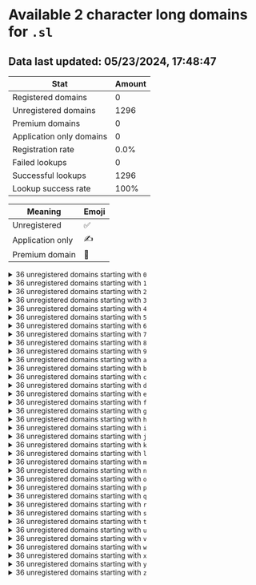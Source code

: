# Available 2 character long domains for `.sl`

## Data last updated: 05/23/2024, 17:48:47

|Stat|Amount|
|--|--|
|Registered domains|0|
|Unregistered domains|1296|
|Premium domains|0|
|Application only domains|0|
|Registration rate|0.0%|
|Failed lookups|0|
|Successful lookups|1296|
|Lookup success rate|100%|


|Meaning|Emoji|
|--|--|
|Unregistered|:white_check_mark:|
|Application only|:writing_hand:|
|Premium domain|:gem:|

<details>
<summary>36 unregistered domains starting with <bold><code>0</code></bold></summary>

|Type|Domain|
|--|--|
|:white_check_mark:|`00.sl`|
|:white_check_mark:|`01.sl`|
|:white_check_mark:|`02.sl`|
|:white_check_mark:|`03.sl`|
|:white_check_mark:|`04.sl`|
|:white_check_mark:|`05.sl`|
|:white_check_mark:|`06.sl`|
|:white_check_mark:|`07.sl`|
|:white_check_mark:|`08.sl`|
|:white_check_mark:|`09.sl`|
|:white_check_mark:|`0a.sl`|
|:white_check_mark:|`0b.sl`|
|:white_check_mark:|`0c.sl`|
|:white_check_mark:|`0d.sl`|
|:white_check_mark:|`0e.sl`|
|:white_check_mark:|`0f.sl`|
|:white_check_mark:|`0g.sl`|
|:white_check_mark:|`0h.sl`|
|:white_check_mark:|`0i.sl`|
|:white_check_mark:|`0j.sl`|
|:white_check_mark:|`0k.sl`|
|:white_check_mark:|`0l.sl`|
|:white_check_mark:|`0m.sl`|
|:white_check_mark:|`0n.sl`|
|:white_check_mark:|`0o.sl`|
|:white_check_mark:|`0p.sl`|
|:white_check_mark:|`0q.sl`|
|:white_check_mark:|`0r.sl`|
|:white_check_mark:|`0s.sl`|
|:white_check_mark:|`0t.sl`|
|:white_check_mark:|`0u.sl`|
|:white_check_mark:|`0v.sl`|
|:white_check_mark:|`0w.sl`|
|:white_check_mark:|`0x.sl`|
|:white_check_mark:|`0y.sl`|
|:white_check_mark:|`0z.sl`|
</details>
<details>
<summary>36 unregistered domains starting with <bold><code>1</code></bold></summary>

|Type|Domain|
|--|--|
|:white_check_mark:|`10.sl`|
|:white_check_mark:|`11.sl`|
|:white_check_mark:|`12.sl`|
|:white_check_mark:|`13.sl`|
|:white_check_mark:|`14.sl`|
|:white_check_mark:|`15.sl`|
|:white_check_mark:|`16.sl`|
|:white_check_mark:|`17.sl`|
|:white_check_mark:|`18.sl`|
|:white_check_mark:|`19.sl`|
|:white_check_mark:|`1a.sl`|
|:white_check_mark:|`1b.sl`|
|:white_check_mark:|`1c.sl`|
|:white_check_mark:|`1d.sl`|
|:white_check_mark:|`1e.sl`|
|:white_check_mark:|`1f.sl`|
|:white_check_mark:|`1g.sl`|
|:white_check_mark:|`1h.sl`|
|:white_check_mark:|`1i.sl`|
|:white_check_mark:|`1j.sl`|
|:white_check_mark:|`1k.sl`|
|:white_check_mark:|`1l.sl`|
|:white_check_mark:|`1m.sl`|
|:white_check_mark:|`1n.sl`|
|:white_check_mark:|`1o.sl`|
|:white_check_mark:|`1p.sl`|
|:white_check_mark:|`1q.sl`|
|:white_check_mark:|`1r.sl`|
|:white_check_mark:|`1s.sl`|
|:white_check_mark:|`1t.sl`|
|:white_check_mark:|`1u.sl`|
|:white_check_mark:|`1v.sl`|
|:white_check_mark:|`1w.sl`|
|:white_check_mark:|`1x.sl`|
|:white_check_mark:|`1y.sl`|
|:white_check_mark:|`1z.sl`|
</details>
<details>
<summary>36 unregistered domains starting with <bold><code>2</code></bold></summary>

|Type|Domain|
|--|--|
|:white_check_mark:|`20.sl`|
|:white_check_mark:|`21.sl`|
|:white_check_mark:|`22.sl`|
|:white_check_mark:|`23.sl`|
|:white_check_mark:|`24.sl`|
|:white_check_mark:|`25.sl`|
|:white_check_mark:|`26.sl`|
|:white_check_mark:|`27.sl`|
|:white_check_mark:|`28.sl`|
|:white_check_mark:|`29.sl`|
|:white_check_mark:|`2a.sl`|
|:white_check_mark:|`2b.sl`|
|:white_check_mark:|`2c.sl`|
|:white_check_mark:|`2d.sl`|
|:white_check_mark:|`2e.sl`|
|:white_check_mark:|`2f.sl`|
|:white_check_mark:|`2g.sl`|
|:white_check_mark:|`2h.sl`|
|:white_check_mark:|`2i.sl`|
|:white_check_mark:|`2j.sl`|
|:white_check_mark:|`2k.sl`|
|:white_check_mark:|`2l.sl`|
|:white_check_mark:|`2m.sl`|
|:white_check_mark:|`2n.sl`|
|:white_check_mark:|`2o.sl`|
|:white_check_mark:|`2p.sl`|
|:white_check_mark:|`2q.sl`|
|:white_check_mark:|`2r.sl`|
|:white_check_mark:|`2s.sl`|
|:white_check_mark:|`2t.sl`|
|:white_check_mark:|`2u.sl`|
|:white_check_mark:|`2v.sl`|
|:white_check_mark:|`2w.sl`|
|:white_check_mark:|`2x.sl`|
|:white_check_mark:|`2y.sl`|
|:white_check_mark:|`2z.sl`|
</details>
<details>
<summary>36 unregistered domains starting with <bold><code>3</code></bold></summary>

|Type|Domain|
|--|--|
|:white_check_mark:|`30.sl`|
|:white_check_mark:|`31.sl`|
|:white_check_mark:|`32.sl`|
|:white_check_mark:|`33.sl`|
|:white_check_mark:|`34.sl`|
|:white_check_mark:|`35.sl`|
|:white_check_mark:|`36.sl`|
|:white_check_mark:|`37.sl`|
|:white_check_mark:|`38.sl`|
|:white_check_mark:|`39.sl`|
|:white_check_mark:|`3a.sl`|
|:white_check_mark:|`3b.sl`|
|:white_check_mark:|`3c.sl`|
|:white_check_mark:|`3d.sl`|
|:white_check_mark:|`3e.sl`|
|:white_check_mark:|`3f.sl`|
|:white_check_mark:|`3g.sl`|
|:white_check_mark:|`3h.sl`|
|:white_check_mark:|`3i.sl`|
|:white_check_mark:|`3j.sl`|
|:white_check_mark:|`3k.sl`|
|:white_check_mark:|`3l.sl`|
|:white_check_mark:|`3m.sl`|
|:white_check_mark:|`3n.sl`|
|:white_check_mark:|`3o.sl`|
|:white_check_mark:|`3p.sl`|
|:white_check_mark:|`3q.sl`|
|:white_check_mark:|`3r.sl`|
|:white_check_mark:|`3s.sl`|
|:white_check_mark:|`3t.sl`|
|:white_check_mark:|`3u.sl`|
|:white_check_mark:|`3v.sl`|
|:white_check_mark:|`3w.sl`|
|:white_check_mark:|`3x.sl`|
|:white_check_mark:|`3y.sl`|
|:white_check_mark:|`3z.sl`|
</details>
<details>
<summary>36 unregistered domains starting with <bold><code>4</code></bold></summary>

|Type|Domain|
|--|--|
|:white_check_mark:|`40.sl`|
|:white_check_mark:|`41.sl`|
|:white_check_mark:|`42.sl`|
|:white_check_mark:|`43.sl`|
|:white_check_mark:|`44.sl`|
|:white_check_mark:|`45.sl`|
|:white_check_mark:|`46.sl`|
|:white_check_mark:|`47.sl`|
|:white_check_mark:|`48.sl`|
|:white_check_mark:|`49.sl`|
|:white_check_mark:|`4a.sl`|
|:white_check_mark:|`4b.sl`|
|:white_check_mark:|`4c.sl`|
|:white_check_mark:|`4d.sl`|
|:white_check_mark:|`4e.sl`|
|:white_check_mark:|`4f.sl`|
|:white_check_mark:|`4g.sl`|
|:white_check_mark:|`4h.sl`|
|:white_check_mark:|`4i.sl`|
|:white_check_mark:|`4j.sl`|
|:white_check_mark:|`4k.sl`|
|:white_check_mark:|`4l.sl`|
|:white_check_mark:|`4m.sl`|
|:white_check_mark:|`4n.sl`|
|:white_check_mark:|`4o.sl`|
|:white_check_mark:|`4p.sl`|
|:white_check_mark:|`4q.sl`|
|:white_check_mark:|`4r.sl`|
|:white_check_mark:|`4s.sl`|
|:white_check_mark:|`4t.sl`|
|:white_check_mark:|`4u.sl`|
|:white_check_mark:|`4v.sl`|
|:white_check_mark:|`4w.sl`|
|:white_check_mark:|`4x.sl`|
|:white_check_mark:|`4y.sl`|
|:white_check_mark:|`4z.sl`|
</details>
<details>
<summary>36 unregistered domains starting with <bold><code>5</code></bold></summary>

|Type|Domain|
|--|--|
|:white_check_mark:|`50.sl`|
|:white_check_mark:|`51.sl`|
|:white_check_mark:|`52.sl`|
|:white_check_mark:|`53.sl`|
|:white_check_mark:|`54.sl`|
|:white_check_mark:|`55.sl`|
|:white_check_mark:|`56.sl`|
|:white_check_mark:|`57.sl`|
|:white_check_mark:|`58.sl`|
|:white_check_mark:|`59.sl`|
|:white_check_mark:|`5a.sl`|
|:white_check_mark:|`5b.sl`|
|:white_check_mark:|`5c.sl`|
|:white_check_mark:|`5d.sl`|
|:white_check_mark:|`5e.sl`|
|:white_check_mark:|`5f.sl`|
|:white_check_mark:|`5g.sl`|
|:white_check_mark:|`5h.sl`|
|:white_check_mark:|`5i.sl`|
|:white_check_mark:|`5j.sl`|
|:white_check_mark:|`5k.sl`|
|:white_check_mark:|`5l.sl`|
|:white_check_mark:|`5m.sl`|
|:white_check_mark:|`5n.sl`|
|:white_check_mark:|`5o.sl`|
|:white_check_mark:|`5p.sl`|
|:white_check_mark:|`5q.sl`|
|:white_check_mark:|`5r.sl`|
|:white_check_mark:|`5s.sl`|
|:white_check_mark:|`5t.sl`|
|:white_check_mark:|`5u.sl`|
|:white_check_mark:|`5v.sl`|
|:white_check_mark:|`5w.sl`|
|:white_check_mark:|`5x.sl`|
|:white_check_mark:|`5y.sl`|
|:white_check_mark:|`5z.sl`|
</details>
<details>
<summary>36 unregistered domains starting with <bold><code>6</code></bold></summary>

|Type|Domain|
|--|--|
|:white_check_mark:|`60.sl`|
|:white_check_mark:|`61.sl`|
|:white_check_mark:|`62.sl`|
|:white_check_mark:|`63.sl`|
|:white_check_mark:|`64.sl`|
|:white_check_mark:|`65.sl`|
|:white_check_mark:|`66.sl`|
|:white_check_mark:|`67.sl`|
|:white_check_mark:|`68.sl`|
|:white_check_mark:|`69.sl`|
|:white_check_mark:|`6a.sl`|
|:white_check_mark:|`6b.sl`|
|:white_check_mark:|`6c.sl`|
|:white_check_mark:|`6d.sl`|
|:white_check_mark:|`6e.sl`|
|:white_check_mark:|`6f.sl`|
|:white_check_mark:|`6g.sl`|
|:white_check_mark:|`6h.sl`|
|:white_check_mark:|`6i.sl`|
|:white_check_mark:|`6j.sl`|
|:white_check_mark:|`6k.sl`|
|:white_check_mark:|`6l.sl`|
|:white_check_mark:|`6m.sl`|
|:white_check_mark:|`6n.sl`|
|:white_check_mark:|`6o.sl`|
|:white_check_mark:|`6p.sl`|
|:white_check_mark:|`6q.sl`|
|:white_check_mark:|`6r.sl`|
|:white_check_mark:|`6s.sl`|
|:white_check_mark:|`6t.sl`|
|:white_check_mark:|`6u.sl`|
|:white_check_mark:|`6v.sl`|
|:white_check_mark:|`6w.sl`|
|:white_check_mark:|`6x.sl`|
|:white_check_mark:|`6y.sl`|
|:white_check_mark:|`6z.sl`|
</details>
<details>
<summary>36 unregistered domains starting with <bold><code>7</code></bold></summary>

|Type|Domain|
|--|--|
|:white_check_mark:|`70.sl`|
|:white_check_mark:|`71.sl`|
|:white_check_mark:|`72.sl`|
|:white_check_mark:|`73.sl`|
|:white_check_mark:|`74.sl`|
|:white_check_mark:|`75.sl`|
|:white_check_mark:|`76.sl`|
|:white_check_mark:|`77.sl`|
|:white_check_mark:|`78.sl`|
|:white_check_mark:|`79.sl`|
|:white_check_mark:|`7a.sl`|
|:white_check_mark:|`7b.sl`|
|:white_check_mark:|`7c.sl`|
|:white_check_mark:|`7d.sl`|
|:white_check_mark:|`7e.sl`|
|:white_check_mark:|`7f.sl`|
|:white_check_mark:|`7g.sl`|
|:white_check_mark:|`7h.sl`|
|:white_check_mark:|`7i.sl`|
|:white_check_mark:|`7j.sl`|
|:white_check_mark:|`7k.sl`|
|:white_check_mark:|`7l.sl`|
|:white_check_mark:|`7m.sl`|
|:white_check_mark:|`7n.sl`|
|:white_check_mark:|`7o.sl`|
|:white_check_mark:|`7p.sl`|
|:white_check_mark:|`7q.sl`|
|:white_check_mark:|`7r.sl`|
|:white_check_mark:|`7s.sl`|
|:white_check_mark:|`7t.sl`|
|:white_check_mark:|`7u.sl`|
|:white_check_mark:|`7v.sl`|
|:white_check_mark:|`7w.sl`|
|:white_check_mark:|`7x.sl`|
|:white_check_mark:|`7y.sl`|
|:white_check_mark:|`7z.sl`|
</details>
<details>
<summary>36 unregistered domains starting with <bold><code>8</code></bold></summary>

|Type|Domain|
|--|--|
|:white_check_mark:|`80.sl`|
|:white_check_mark:|`81.sl`|
|:white_check_mark:|`82.sl`|
|:white_check_mark:|`83.sl`|
|:white_check_mark:|`84.sl`|
|:white_check_mark:|`85.sl`|
|:white_check_mark:|`86.sl`|
|:white_check_mark:|`87.sl`|
|:white_check_mark:|`88.sl`|
|:white_check_mark:|`89.sl`|
|:white_check_mark:|`8a.sl`|
|:white_check_mark:|`8b.sl`|
|:white_check_mark:|`8c.sl`|
|:white_check_mark:|`8d.sl`|
|:white_check_mark:|`8e.sl`|
|:white_check_mark:|`8f.sl`|
|:white_check_mark:|`8g.sl`|
|:white_check_mark:|`8h.sl`|
|:white_check_mark:|`8i.sl`|
|:white_check_mark:|`8j.sl`|
|:white_check_mark:|`8k.sl`|
|:white_check_mark:|`8l.sl`|
|:white_check_mark:|`8m.sl`|
|:white_check_mark:|`8n.sl`|
|:white_check_mark:|`8o.sl`|
|:white_check_mark:|`8p.sl`|
|:white_check_mark:|`8q.sl`|
|:white_check_mark:|`8r.sl`|
|:white_check_mark:|`8s.sl`|
|:white_check_mark:|`8t.sl`|
|:white_check_mark:|`8u.sl`|
|:white_check_mark:|`8v.sl`|
|:white_check_mark:|`8w.sl`|
|:white_check_mark:|`8x.sl`|
|:white_check_mark:|`8y.sl`|
|:white_check_mark:|`8z.sl`|
</details>
<details>
<summary>36 unregistered domains starting with <bold><code>9</code></bold></summary>

|Type|Domain|
|--|--|
|:white_check_mark:|`90.sl`|
|:white_check_mark:|`91.sl`|
|:white_check_mark:|`92.sl`|
|:white_check_mark:|`93.sl`|
|:white_check_mark:|`94.sl`|
|:white_check_mark:|`95.sl`|
|:white_check_mark:|`96.sl`|
|:white_check_mark:|`97.sl`|
|:white_check_mark:|`98.sl`|
|:white_check_mark:|`99.sl`|
|:white_check_mark:|`9a.sl`|
|:white_check_mark:|`9b.sl`|
|:white_check_mark:|`9c.sl`|
|:white_check_mark:|`9d.sl`|
|:white_check_mark:|`9e.sl`|
|:white_check_mark:|`9f.sl`|
|:white_check_mark:|`9g.sl`|
|:white_check_mark:|`9h.sl`|
|:white_check_mark:|`9i.sl`|
|:white_check_mark:|`9j.sl`|
|:white_check_mark:|`9k.sl`|
|:white_check_mark:|`9l.sl`|
|:white_check_mark:|`9m.sl`|
|:white_check_mark:|`9n.sl`|
|:white_check_mark:|`9o.sl`|
|:white_check_mark:|`9p.sl`|
|:white_check_mark:|`9q.sl`|
|:white_check_mark:|`9r.sl`|
|:white_check_mark:|`9s.sl`|
|:white_check_mark:|`9t.sl`|
|:white_check_mark:|`9u.sl`|
|:white_check_mark:|`9v.sl`|
|:white_check_mark:|`9w.sl`|
|:white_check_mark:|`9x.sl`|
|:white_check_mark:|`9y.sl`|
|:white_check_mark:|`9z.sl`|
</details>
<details>
<summary>36 unregistered domains starting with <bold><code>a</code></bold></summary>

|Type|Domain|
|--|--|
|:white_check_mark:|`a0.sl`|
|:white_check_mark:|`a1.sl`|
|:white_check_mark:|`a2.sl`|
|:white_check_mark:|`a3.sl`|
|:white_check_mark:|`a4.sl`|
|:white_check_mark:|`a5.sl`|
|:white_check_mark:|`a6.sl`|
|:white_check_mark:|`a7.sl`|
|:white_check_mark:|`a8.sl`|
|:white_check_mark:|`a9.sl`|
|:white_check_mark:|`aa.sl`|
|:white_check_mark:|`ab.sl`|
|:white_check_mark:|`ac.sl`|
|:white_check_mark:|`ad.sl`|
|:white_check_mark:|`ae.sl`|
|:white_check_mark:|`af.sl`|
|:white_check_mark:|`ag.sl`|
|:white_check_mark:|`ah.sl`|
|:white_check_mark:|`ai.sl`|
|:white_check_mark:|`aj.sl`|
|:white_check_mark:|`ak.sl`|
|:white_check_mark:|`al.sl`|
|:white_check_mark:|`am.sl`|
|:white_check_mark:|`an.sl`|
|:white_check_mark:|`ao.sl`|
|:white_check_mark:|`ap.sl`|
|:white_check_mark:|`aq.sl`|
|:white_check_mark:|`ar.sl`|
|:white_check_mark:|`as.sl`|
|:white_check_mark:|`at.sl`|
|:white_check_mark:|`au.sl`|
|:white_check_mark:|`av.sl`|
|:white_check_mark:|`aw.sl`|
|:white_check_mark:|`ax.sl`|
|:white_check_mark:|`ay.sl`|
|:white_check_mark:|`az.sl`|
</details>
<details>
<summary>36 unregistered domains starting with <bold><code>b</code></bold></summary>

|Type|Domain|
|--|--|
|:white_check_mark:|`b0.sl`|
|:white_check_mark:|`b1.sl`|
|:white_check_mark:|`b2.sl`|
|:white_check_mark:|`b3.sl`|
|:white_check_mark:|`b4.sl`|
|:white_check_mark:|`b5.sl`|
|:white_check_mark:|`b6.sl`|
|:white_check_mark:|`b7.sl`|
|:white_check_mark:|`b8.sl`|
|:white_check_mark:|`b9.sl`|
|:white_check_mark:|`ba.sl`|
|:white_check_mark:|`bb.sl`|
|:white_check_mark:|`bc.sl`|
|:white_check_mark:|`bd.sl`|
|:white_check_mark:|`be.sl`|
|:white_check_mark:|`bf.sl`|
|:white_check_mark:|`bg.sl`|
|:white_check_mark:|`bh.sl`|
|:white_check_mark:|`bi.sl`|
|:white_check_mark:|`bj.sl`|
|:white_check_mark:|`bk.sl`|
|:white_check_mark:|`bl.sl`|
|:white_check_mark:|`bm.sl`|
|:white_check_mark:|`bn.sl`|
|:white_check_mark:|`bo.sl`|
|:white_check_mark:|`bp.sl`|
|:white_check_mark:|`bq.sl`|
|:white_check_mark:|`br.sl`|
|:white_check_mark:|`bs.sl`|
|:white_check_mark:|`bt.sl`|
|:white_check_mark:|`bu.sl`|
|:white_check_mark:|`bv.sl`|
|:white_check_mark:|`bw.sl`|
|:white_check_mark:|`bx.sl`|
|:white_check_mark:|`by.sl`|
|:white_check_mark:|`bz.sl`|
</details>
<details>
<summary>36 unregistered domains starting with <bold><code>c</code></bold></summary>

|Type|Domain|
|--|--|
|:white_check_mark:|`c0.sl`|
|:white_check_mark:|`c1.sl`|
|:white_check_mark:|`c2.sl`|
|:white_check_mark:|`c3.sl`|
|:white_check_mark:|`c4.sl`|
|:white_check_mark:|`c5.sl`|
|:white_check_mark:|`c6.sl`|
|:white_check_mark:|`c7.sl`|
|:white_check_mark:|`c8.sl`|
|:white_check_mark:|`c9.sl`|
|:white_check_mark:|`ca.sl`|
|:white_check_mark:|`cb.sl`|
|:white_check_mark:|`cc.sl`|
|:white_check_mark:|`cd.sl`|
|:white_check_mark:|`ce.sl`|
|:white_check_mark:|`cf.sl`|
|:white_check_mark:|`cg.sl`|
|:white_check_mark:|`ch.sl`|
|:white_check_mark:|`ci.sl`|
|:white_check_mark:|`cj.sl`|
|:white_check_mark:|`ck.sl`|
|:white_check_mark:|`cl.sl`|
|:white_check_mark:|`cm.sl`|
|:white_check_mark:|`cn.sl`|
|:white_check_mark:|`co.sl`|
|:white_check_mark:|`cp.sl`|
|:white_check_mark:|`cq.sl`|
|:white_check_mark:|`cr.sl`|
|:white_check_mark:|`cs.sl`|
|:white_check_mark:|`ct.sl`|
|:white_check_mark:|`cu.sl`|
|:white_check_mark:|`cv.sl`|
|:white_check_mark:|`cw.sl`|
|:white_check_mark:|`cx.sl`|
|:white_check_mark:|`cy.sl`|
|:white_check_mark:|`cz.sl`|
</details>
<details>
<summary>36 unregistered domains starting with <bold><code>d</code></bold></summary>

|Type|Domain|
|--|--|
|:white_check_mark:|`d0.sl`|
|:white_check_mark:|`d1.sl`|
|:white_check_mark:|`d2.sl`|
|:white_check_mark:|`d3.sl`|
|:white_check_mark:|`d4.sl`|
|:white_check_mark:|`d5.sl`|
|:white_check_mark:|`d6.sl`|
|:white_check_mark:|`d7.sl`|
|:white_check_mark:|`d8.sl`|
|:white_check_mark:|`d9.sl`|
|:white_check_mark:|`da.sl`|
|:white_check_mark:|`db.sl`|
|:white_check_mark:|`dc.sl`|
|:white_check_mark:|`dd.sl`|
|:white_check_mark:|`de.sl`|
|:white_check_mark:|`df.sl`|
|:white_check_mark:|`dg.sl`|
|:white_check_mark:|`dh.sl`|
|:white_check_mark:|`di.sl`|
|:white_check_mark:|`dj.sl`|
|:white_check_mark:|`dk.sl`|
|:white_check_mark:|`dl.sl`|
|:white_check_mark:|`dm.sl`|
|:white_check_mark:|`dn.sl`|
|:white_check_mark:|`do.sl`|
|:white_check_mark:|`dp.sl`|
|:white_check_mark:|`dq.sl`|
|:white_check_mark:|`dr.sl`|
|:white_check_mark:|`ds.sl`|
|:white_check_mark:|`dt.sl`|
|:white_check_mark:|`du.sl`|
|:white_check_mark:|`dv.sl`|
|:white_check_mark:|`dw.sl`|
|:white_check_mark:|`dx.sl`|
|:white_check_mark:|`dy.sl`|
|:white_check_mark:|`dz.sl`|
</details>
<details>
<summary>36 unregistered domains starting with <bold><code>e</code></bold></summary>

|Type|Domain|
|--|--|
|:white_check_mark:|`e0.sl`|
|:white_check_mark:|`e1.sl`|
|:white_check_mark:|`e2.sl`|
|:white_check_mark:|`e3.sl`|
|:white_check_mark:|`e4.sl`|
|:white_check_mark:|`e5.sl`|
|:white_check_mark:|`e6.sl`|
|:white_check_mark:|`e7.sl`|
|:white_check_mark:|`e8.sl`|
|:white_check_mark:|`e9.sl`|
|:white_check_mark:|`ea.sl`|
|:white_check_mark:|`eb.sl`|
|:white_check_mark:|`ec.sl`|
|:white_check_mark:|`ed.sl`|
|:white_check_mark:|`ee.sl`|
|:white_check_mark:|`ef.sl`|
|:white_check_mark:|`eg.sl`|
|:white_check_mark:|`eh.sl`|
|:white_check_mark:|`ei.sl`|
|:white_check_mark:|`ej.sl`|
|:white_check_mark:|`ek.sl`|
|:white_check_mark:|`el.sl`|
|:white_check_mark:|`em.sl`|
|:white_check_mark:|`en.sl`|
|:white_check_mark:|`eo.sl`|
|:white_check_mark:|`ep.sl`|
|:white_check_mark:|`eq.sl`|
|:white_check_mark:|`er.sl`|
|:white_check_mark:|`es.sl`|
|:white_check_mark:|`et.sl`|
|:white_check_mark:|`eu.sl`|
|:white_check_mark:|`ev.sl`|
|:white_check_mark:|`ew.sl`|
|:white_check_mark:|`ex.sl`|
|:white_check_mark:|`ey.sl`|
|:white_check_mark:|`ez.sl`|
</details>
<details>
<summary>36 unregistered domains starting with <bold><code>f</code></bold></summary>

|Type|Domain|
|--|--|
|:white_check_mark:|`f0.sl`|
|:white_check_mark:|`f1.sl`|
|:white_check_mark:|`f2.sl`|
|:white_check_mark:|`f3.sl`|
|:white_check_mark:|`f4.sl`|
|:white_check_mark:|`f5.sl`|
|:white_check_mark:|`f6.sl`|
|:white_check_mark:|`f7.sl`|
|:white_check_mark:|`f8.sl`|
|:white_check_mark:|`f9.sl`|
|:white_check_mark:|`fa.sl`|
|:white_check_mark:|`fb.sl`|
|:white_check_mark:|`fc.sl`|
|:white_check_mark:|`fd.sl`|
|:white_check_mark:|`fe.sl`|
|:white_check_mark:|`ff.sl`|
|:white_check_mark:|`fg.sl`|
|:white_check_mark:|`fh.sl`|
|:white_check_mark:|`fi.sl`|
|:white_check_mark:|`fj.sl`|
|:white_check_mark:|`fk.sl`|
|:white_check_mark:|`fl.sl`|
|:white_check_mark:|`fm.sl`|
|:white_check_mark:|`fn.sl`|
|:white_check_mark:|`fo.sl`|
|:white_check_mark:|`fp.sl`|
|:white_check_mark:|`fq.sl`|
|:white_check_mark:|`fr.sl`|
|:white_check_mark:|`fs.sl`|
|:white_check_mark:|`ft.sl`|
|:white_check_mark:|`fu.sl`|
|:white_check_mark:|`fv.sl`|
|:white_check_mark:|`fw.sl`|
|:white_check_mark:|`fx.sl`|
|:white_check_mark:|`fy.sl`|
|:white_check_mark:|`fz.sl`|
</details>
<details>
<summary>36 unregistered domains starting with <bold><code>g</code></bold></summary>

|Type|Domain|
|--|--|
|:white_check_mark:|`g0.sl`|
|:white_check_mark:|`g1.sl`|
|:white_check_mark:|`g2.sl`|
|:white_check_mark:|`g3.sl`|
|:white_check_mark:|`g4.sl`|
|:white_check_mark:|`g5.sl`|
|:white_check_mark:|`g6.sl`|
|:white_check_mark:|`g7.sl`|
|:white_check_mark:|`g8.sl`|
|:white_check_mark:|`g9.sl`|
|:white_check_mark:|`ga.sl`|
|:white_check_mark:|`gb.sl`|
|:white_check_mark:|`gc.sl`|
|:white_check_mark:|`gd.sl`|
|:white_check_mark:|`ge.sl`|
|:white_check_mark:|`gf.sl`|
|:white_check_mark:|`gg.sl`|
|:white_check_mark:|`gh.sl`|
|:white_check_mark:|`gi.sl`|
|:white_check_mark:|`gj.sl`|
|:white_check_mark:|`gk.sl`|
|:white_check_mark:|`gl.sl`|
|:white_check_mark:|`gm.sl`|
|:white_check_mark:|`gn.sl`|
|:white_check_mark:|`go.sl`|
|:white_check_mark:|`gp.sl`|
|:white_check_mark:|`gq.sl`|
|:white_check_mark:|`gr.sl`|
|:white_check_mark:|`gs.sl`|
|:white_check_mark:|`gt.sl`|
|:white_check_mark:|`gu.sl`|
|:white_check_mark:|`gv.sl`|
|:white_check_mark:|`gw.sl`|
|:white_check_mark:|`gx.sl`|
|:white_check_mark:|`gy.sl`|
|:white_check_mark:|`gz.sl`|
</details>
<details>
<summary>36 unregistered domains starting with <bold><code>h</code></bold></summary>

|Type|Domain|
|--|--|
|:white_check_mark:|`h0.sl`|
|:white_check_mark:|`h1.sl`|
|:white_check_mark:|`h2.sl`|
|:white_check_mark:|`h3.sl`|
|:white_check_mark:|`h4.sl`|
|:white_check_mark:|`h5.sl`|
|:white_check_mark:|`h6.sl`|
|:white_check_mark:|`h7.sl`|
|:white_check_mark:|`h8.sl`|
|:white_check_mark:|`h9.sl`|
|:white_check_mark:|`ha.sl`|
|:white_check_mark:|`hb.sl`|
|:white_check_mark:|`hc.sl`|
|:white_check_mark:|`hd.sl`|
|:white_check_mark:|`he.sl`|
|:white_check_mark:|`hf.sl`|
|:white_check_mark:|`hg.sl`|
|:white_check_mark:|`hh.sl`|
|:white_check_mark:|`hi.sl`|
|:white_check_mark:|`hj.sl`|
|:white_check_mark:|`hk.sl`|
|:white_check_mark:|`hl.sl`|
|:white_check_mark:|`hm.sl`|
|:white_check_mark:|`hn.sl`|
|:white_check_mark:|`ho.sl`|
|:white_check_mark:|`hp.sl`|
|:white_check_mark:|`hq.sl`|
|:white_check_mark:|`hr.sl`|
|:white_check_mark:|`hs.sl`|
|:white_check_mark:|`ht.sl`|
|:white_check_mark:|`hu.sl`|
|:white_check_mark:|`hv.sl`|
|:white_check_mark:|`hw.sl`|
|:white_check_mark:|`hx.sl`|
|:white_check_mark:|`hy.sl`|
|:white_check_mark:|`hz.sl`|
</details>
<details>
<summary>36 unregistered domains starting with <bold><code>i</code></bold></summary>

|Type|Domain|
|--|--|
|:white_check_mark:|`i0.sl`|
|:white_check_mark:|`i1.sl`|
|:white_check_mark:|`i2.sl`|
|:white_check_mark:|`i3.sl`|
|:white_check_mark:|`i4.sl`|
|:white_check_mark:|`i5.sl`|
|:white_check_mark:|`i6.sl`|
|:white_check_mark:|`i7.sl`|
|:white_check_mark:|`i8.sl`|
|:white_check_mark:|`i9.sl`|
|:white_check_mark:|`ia.sl`|
|:white_check_mark:|`ib.sl`|
|:white_check_mark:|`ic.sl`|
|:white_check_mark:|`id.sl`|
|:white_check_mark:|`ie.sl`|
|:white_check_mark:|`if.sl`|
|:white_check_mark:|`ig.sl`|
|:white_check_mark:|`ih.sl`|
|:white_check_mark:|`ii.sl`|
|:white_check_mark:|`ij.sl`|
|:white_check_mark:|`ik.sl`|
|:white_check_mark:|`il.sl`|
|:white_check_mark:|`im.sl`|
|:white_check_mark:|`in.sl`|
|:white_check_mark:|`io.sl`|
|:white_check_mark:|`ip.sl`|
|:white_check_mark:|`iq.sl`|
|:white_check_mark:|`ir.sl`|
|:white_check_mark:|`is.sl`|
|:white_check_mark:|`it.sl`|
|:white_check_mark:|`iu.sl`|
|:white_check_mark:|`iv.sl`|
|:white_check_mark:|`iw.sl`|
|:white_check_mark:|`ix.sl`|
|:white_check_mark:|`iy.sl`|
|:white_check_mark:|`iz.sl`|
</details>
<details>
<summary>36 unregistered domains starting with <bold><code>j</code></bold></summary>

|Type|Domain|
|--|--|
|:white_check_mark:|`j0.sl`|
|:white_check_mark:|`j1.sl`|
|:white_check_mark:|`j2.sl`|
|:white_check_mark:|`j3.sl`|
|:white_check_mark:|`j4.sl`|
|:white_check_mark:|`j5.sl`|
|:white_check_mark:|`j6.sl`|
|:white_check_mark:|`j7.sl`|
|:white_check_mark:|`j8.sl`|
|:white_check_mark:|`j9.sl`|
|:white_check_mark:|`ja.sl`|
|:white_check_mark:|`jb.sl`|
|:white_check_mark:|`jc.sl`|
|:white_check_mark:|`jd.sl`|
|:white_check_mark:|`je.sl`|
|:white_check_mark:|`jf.sl`|
|:white_check_mark:|`jg.sl`|
|:white_check_mark:|`jh.sl`|
|:white_check_mark:|`ji.sl`|
|:white_check_mark:|`jj.sl`|
|:white_check_mark:|`jk.sl`|
|:white_check_mark:|`jl.sl`|
|:white_check_mark:|`jm.sl`|
|:white_check_mark:|`jn.sl`|
|:white_check_mark:|`jo.sl`|
|:white_check_mark:|`jp.sl`|
|:white_check_mark:|`jq.sl`|
|:white_check_mark:|`jr.sl`|
|:white_check_mark:|`js.sl`|
|:white_check_mark:|`jt.sl`|
|:white_check_mark:|`ju.sl`|
|:white_check_mark:|`jv.sl`|
|:white_check_mark:|`jw.sl`|
|:white_check_mark:|`jx.sl`|
|:white_check_mark:|`jy.sl`|
|:white_check_mark:|`jz.sl`|
</details>
<details>
<summary>36 unregistered domains starting with <bold><code>k</code></bold></summary>

|Type|Domain|
|--|--|
|:white_check_mark:|`k0.sl`|
|:white_check_mark:|`k1.sl`|
|:white_check_mark:|`k2.sl`|
|:white_check_mark:|`k3.sl`|
|:white_check_mark:|`k4.sl`|
|:white_check_mark:|`k5.sl`|
|:white_check_mark:|`k6.sl`|
|:white_check_mark:|`k7.sl`|
|:white_check_mark:|`k8.sl`|
|:white_check_mark:|`k9.sl`|
|:white_check_mark:|`ka.sl`|
|:white_check_mark:|`kb.sl`|
|:white_check_mark:|`kc.sl`|
|:white_check_mark:|`kd.sl`|
|:white_check_mark:|`ke.sl`|
|:white_check_mark:|`kf.sl`|
|:white_check_mark:|`kg.sl`|
|:white_check_mark:|`kh.sl`|
|:white_check_mark:|`ki.sl`|
|:white_check_mark:|`kj.sl`|
|:white_check_mark:|`kk.sl`|
|:white_check_mark:|`kl.sl`|
|:white_check_mark:|`km.sl`|
|:white_check_mark:|`kn.sl`|
|:white_check_mark:|`ko.sl`|
|:white_check_mark:|`kp.sl`|
|:white_check_mark:|`kq.sl`|
|:white_check_mark:|`kr.sl`|
|:white_check_mark:|`ks.sl`|
|:white_check_mark:|`kt.sl`|
|:white_check_mark:|`ku.sl`|
|:white_check_mark:|`kv.sl`|
|:white_check_mark:|`kw.sl`|
|:white_check_mark:|`kx.sl`|
|:white_check_mark:|`ky.sl`|
|:white_check_mark:|`kz.sl`|
</details>
<details>
<summary>36 unregistered domains starting with <bold><code>l</code></bold></summary>

|Type|Domain|
|--|--|
|:white_check_mark:|`l0.sl`|
|:white_check_mark:|`l1.sl`|
|:white_check_mark:|`l2.sl`|
|:white_check_mark:|`l3.sl`|
|:white_check_mark:|`l4.sl`|
|:white_check_mark:|`l5.sl`|
|:white_check_mark:|`l6.sl`|
|:white_check_mark:|`l7.sl`|
|:white_check_mark:|`l8.sl`|
|:white_check_mark:|`l9.sl`|
|:white_check_mark:|`la.sl`|
|:white_check_mark:|`lb.sl`|
|:white_check_mark:|`lc.sl`|
|:white_check_mark:|`ld.sl`|
|:white_check_mark:|`le.sl`|
|:white_check_mark:|`lf.sl`|
|:white_check_mark:|`lg.sl`|
|:white_check_mark:|`lh.sl`|
|:white_check_mark:|`li.sl`|
|:white_check_mark:|`lj.sl`|
|:white_check_mark:|`lk.sl`|
|:white_check_mark:|`ll.sl`|
|:white_check_mark:|`lm.sl`|
|:white_check_mark:|`ln.sl`|
|:white_check_mark:|`lo.sl`|
|:white_check_mark:|`lp.sl`|
|:white_check_mark:|`lq.sl`|
|:white_check_mark:|`lr.sl`|
|:white_check_mark:|`ls.sl`|
|:white_check_mark:|`lt.sl`|
|:white_check_mark:|`lu.sl`|
|:white_check_mark:|`lv.sl`|
|:white_check_mark:|`lw.sl`|
|:white_check_mark:|`lx.sl`|
|:white_check_mark:|`ly.sl`|
|:white_check_mark:|`lz.sl`|
</details>
<details>
<summary>36 unregistered domains starting with <bold><code>m</code></bold></summary>

|Type|Domain|
|--|--|
|:white_check_mark:|`m0.sl`|
|:white_check_mark:|`m1.sl`|
|:white_check_mark:|`m2.sl`|
|:white_check_mark:|`m3.sl`|
|:white_check_mark:|`m4.sl`|
|:white_check_mark:|`m5.sl`|
|:white_check_mark:|`m6.sl`|
|:white_check_mark:|`m7.sl`|
|:white_check_mark:|`m8.sl`|
|:white_check_mark:|`m9.sl`|
|:white_check_mark:|`ma.sl`|
|:white_check_mark:|`mb.sl`|
|:white_check_mark:|`mc.sl`|
|:white_check_mark:|`md.sl`|
|:white_check_mark:|`me.sl`|
|:white_check_mark:|`mf.sl`|
|:white_check_mark:|`mg.sl`|
|:white_check_mark:|`mh.sl`|
|:white_check_mark:|`mi.sl`|
|:white_check_mark:|`mj.sl`|
|:white_check_mark:|`mk.sl`|
|:white_check_mark:|`ml.sl`|
|:white_check_mark:|`mm.sl`|
|:white_check_mark:|`mn.sl`|
|:white_check_mark:|`mo.sl`|
|:white_check_mark:|`mp.sl`|
|:white_check_mark:|`mq.sl`|
|:white_check_mark:|`mr.sl`|
|:white_check_mark:|`ms.sl`|
|:white_check_mark:|`mt.sl`|
|:white_check_mark:|`mu.sl`|
|:white_check_mark:|`mv.sl`|
|:white_check_mark:|`mw.sl`|
|:white_check_mark:|`mx.sl`|
|:white_check_mark:|`my.sl`|
|:white_check_mark:|`mz.sl`|
</details>
<details>
<summary>36 unregistered domains starting with <bold><code>n</code></bold></summary>

|Type|Domain|
|--|--|
|:white_check_mark:|`n0.sl`|
|:white_check_mark:|`n1.sl`|
|:white_check_mark:|`n2.sl`|
|:white_check_mark:|`n3.sl`|
|:white_check_mark:|`n4.sl`|
|:white_check_mark:|`n5.sl`|
|:white_check_mark:|`n6.sl`|
|:white_check_mark:|`n7.sl`|
|:white_check_mark:|`n8.sl`|
|:white_check_mark:|`n9.sl`|
|:white_check_mark:|`na.sl`|
|:white_check_mark:|`nb.sl`|
|:white_check_mark:|`nc.sl`|
|:white_check_mark:|`nd.sl`|
|:white_check_mark:|`ne.sl`|
|:white_check_mark:|`nf.sl`|
|:white_check_mark:|`ng.sl`|
|:white_check_mark:|`nh.sl`|
|:white_check_mark:|`ni.sl`|
|:white_check_mark:|`nj.sl`|
|:white_check_mark:|`nk.sl`|
|:white_check_mark:|`nl.sl`|
|:white_check_mark:|`nm.sl`|
|:white_check_mark:|`nn.sl`|
|:white_check_mark:|`no.sl`|
|:white_check_mark:|`np.sl`|
|:white_check_mark:|`nq.sl`|
|:white_check_mark:|`nr.sl`|
|:white_check_mark:|`ns.sl`|
|:white_check_mark:|`nt.sl`|
|:white_check_mark:|`nu.sl`|
|:white_check_mark:|`nv.sl`|
|:white_check_mark:|`nw.sl`|
|:white_check_mark:|`nx.sl`|
|:white_check_mark:|`ny.sl`|
|:white_check_mark:|`nz.sl`|
</details>
<details>
<summary>36 unregistered domains starting with <bold><code>o</code></bold></summary>

|Type|Domain|
|--|--|
|:white_check_mark:|`o0.sl`|
|:white_check_mark:|`o1.sl`|
|:white_check_mark:|`o2.sl`|
|:white_check_mark:|`o3.sl`|
|:white_check_mark:|`o4.sl`|
|:white_check_mark:|`o5.sl`|
|:white_check_mark:|`o6.sl`|
|:white_check_mark:|`o7.sl`|
|:white_check_mark:|`o8.sl`|
|:white_check_mark:|`o9.sl`|
|:white_check_mark:|`oa.sl`|
|:white_check_mark:|`ob.sl`|
|:white_check_mark:|`oc.sl`|
|:white_check_mark:|`od.sl`|
|:white_check_mark:|`oe.sl`|
|:white_check_mark:|`of.sl`|
|:white_check_mark:|`og.sl`|
|:white_check_mark:|`oh.sl`|
|:white_check_mark:|`oi.sl`|
|:white_check_mark:|`oj.sl`|
|:white_check_mark:|`ok.sl`|
|:white_check_mark:|`ol.sl`|
|:white_check_mark:|`om.sl`|
|:white_check_mark:|`on.sl`|
|:white_check_mark:|`oo.sl`|
|:white_check_mark:|`op.sl`|
|:white_check_mark:|`oq.sl`|
|:white_check_mark:|`or.sl`|
|:white_check_mark:|`os.sl`|
|:white_check_mark:|`ot.sl`|
|:white_check_mark:|`ou.sl`|
|:white_check_mark:|`ov.sl`|
|:white_check_mark:|`ow.sl`|
|:white_check_mark:|`ox.sl`|
|:white_check_mark:|`oy.sl`|
|:white_check_mark:|`oz.sl`|
</details>
<details>
<summary>36 unregistered domains starting with <bold><code>p</code></bold></summary>

|Type|Domain|
|--|--|
|:white_check_mark:|`p0.sl`|
|:white_check_mark:|`p1.sl`|
|:white_check_mark:|`p2.sl`|
|:white_check_mark:|`p3.sl`|
|:white_check_mark:|`p4.sl`|
|:white_check_mark:|`p5.sl`|
|:white_check_mark:|`p6.sl`|
|:white_check_mark:|`p7.sl`|
|:white_check_mark:|`p8.sl`|
|:white_check_mark:|`p9.sl`|
|:white_check_mark:|`pa.sl`|
|:white_check_mark:|`pb.sl`|
|:white_check_mark:|`pc.sl`|
|:white_check_mark:|`pd.sl`|
|:white_check_mark:|`pe.sl`|
|:white_check_mark:|`pf.sl`|
|:white_check_mark:|`pg.sl`|
|:white_check_mark:|`ph.sl`|
|:white_check_mark:|`pi.sl`|
|:white_check_mark:|`pj.sl`|
|:white_check_mark:|`pk.sl`|
|:white_check_mark:|`pl.sl`|
|:white_check_mark:|`pm.sl`|
|:white_check_mark:|`pn.sl`|
|:white_check_mark:|`po.sl`|
|:white_check_mark:|`pp.sl`|
|:white_check_mark:|`pq.sl`|
|:white_check_mark:|`pr.sl`|
|:white_check_mark:|`ps.sl`|
|:white_check_mark:|`pt.sl`|
|:white_check_mark:|`pu.sl`|
|:white_check_mark:|`pv.sl`|
|:white_check_mark:|`pw.sl`|
|:white_check_mark:|`px.sl`|
|:white_check_mark:|`py.sl`|
|:white_check_mark:|`pz.sl`|
</details>
<details>
<summary>36 unregistered domains starting with <bold><code>q</code></bold></summary>

|Type|Domain|
|--|--|
|:white_check_mark:|`q0.sl`|
|:white_check_mark:|`q1.sl`|
|:white_check_mark:|`q2.sl`|
|:white_check_mark:|`q3.sl`|
|:white_check_mark:|`q4.sl`|
|:white_check_mark:|`q5.sl`|
|:white_check_mark:|`q6.sl`|
|:white_check_mark:|`q7.sl`|
|:white_check_mark:|`q8.sl`|
|:white_check_mark:|`q9.sl`|
|:white_check_mark:|`qa.sl`|
|:white_check_mark:|`qb.sl`|
|:white_check_mark:|`qc.sl`|
|:white_check_mark:|`qd.sl`|
|:white_check_mark:|`qe.sl`|
|:white_check_mark:|`qf.sl`|
|:white_check_mark:|`qg.sl`|
|:white_check_mark:|`qh.sl`|
|:white_check_mark:|`qi.sl`|
|:white_check_mark:|`qj.sl`|
|:white_check_mark:|`qk.sl`|
|:white_check_mark:|`ql.sl`|
|:white_check_mark:|`qm.sl`|
|:white_check_mark:|`qn.sl`|
|:white_check_mark:|`qo.sl`|
|:white_check_mark:|`qp.sl`|
|:white_check_mark:|`qq.sl`|
|:white_check_mark:|`qr.sl`|
|:white_check_mark:|`qs.sl`|
|:white_check_mark:|`qt.sl`|
|:white_check_mark:|`qu.sl`|
|:white_check_mark:|`qv.sl`|
|:white_check_mark:|`qw.sl`|
|:white_check_mark:|`qx.sl`|
|:white_check_mark:|`qy.sl`|
|:white_check_mark:|`qz.sl`|
</details>
<details>
<summary>36 unregistered domains starting with <bold><code>r</code></bold></summary>

|Type|Domain|
|--|--|
|:white_check_mark:|`r0.sl`|
|:white_check_mark:|`r1.sl`|
|:white_check_mark:|`r2.sl`|
|:white_check_mark:|`r3.sl`|
|:white_check_mark:|`r4.sl`|
|:white_check_mark:|`r5.sl`|
|:white_check_mark:|`r6.sl`|
|:white_check_mark:|`r7.sl`|
|:white_check_mark:|`r8.sl`|
|:white_check_mark:|`r9.sl`|
|:white_check_mark:|`ra.sl`|
|:white_check_mark:|`rb.sl`|
|:white_check_mark:|`rc.sl`|
|:white_check_mark:|`rd.sl`|
|:white_check_mark:|`re.sl`|
|:white_check_mark:|`rf.sl`|
|:white_check_mark:|`rg.sl`|
|:white_check_mark:|`rh.sl`|
|:white_check_mark:|`ri.sl`|
|:white_check_mark:|`rj.sl`|
|:white_check_mark:|`rk.sl`|
|:white_check_mark:|`rl.sl`|
|:white_check_mark:|`rm.sl`|
|:white_check_mark:|`rn.sl`|
|:white_check_mark:|`ro.sl`|
|:white_check_mark:|`rp.sl`|
|:white_check_mark:|`rq.sl`|
|:white_check_mark:|`rr.sl`|
|:white_check_mark:|`rs.sl`|
|:white_check_mark:|`rt.sl`|
|:white_check_mark:|`ru.sl`|
|:white_check_mark:|`rv.sl`|
|:white_check_mark:|`rw.sl`|
|:white_check_mark:|`rx.sl`|
|:white_check_mark:|`ry.sl`|
|:white_check_mark:|`rz.sl`|
</details>
<details>
<summary>36 unregistered domains starting with <bold><code>s</code></bold></summary>

|Type|Domain|
|--|--|
|:white_check_mark:|`s0.sl`|
|:white_check_mark:|`s1.sl`|
|:white_check_mark:|`s2.sl`|
|:white_check_mark:|`s3.sl`|
|:white_check_mark:|`s4.sl`|
|:white_check_mark:|`s5.sl`|
|:white_check_mark:|`s6.sl`|
|:white_check_mark:|`s7.sl`|
|:white_check_mark:|`s8.sl`|
|:white_check_mark:|`s9.sl`|
|:white_check_mark:|`sa.sl`|
|:white_check_mark:|`sb.sl`|
|:white_check_mark:|`sc.sl`|
|:white_check_mark:|`sd.sl`|
|:white_check_mark:|`se.sl`|
|:white_check_mark:|`sf.sl`|
|:white_check_mark:|`sg.sl`|
|:white_check_mark:|`sh.sl`|
|:white_check_mark:|`si.sl`|
|:white_check_mark:|`sj.sl`|
|:white_check_mark:|`sk.sl`|
|:white_check_mark:|`sl.sl`|
|:white_check_mark:|`sm.sl`|
|:white_check_mark:|`sn.sl`|
|:white_check_mark:|`so.sl`|
|:white_check_mark:|`sp.sl`|
|:white_check_mark:|`sq.sl`|
|:white_check_mark:|`sr.sl`|
|:white_check_mark:|`ss.sl`|
|:white_check_mark:|`st.sl`|
|:white_check_mark:|`su.sl`|
|:white_check_mark:|`sv.sl`|
|:white_check_mark:|`sw.sl`|
|:white_check_mark:|`sx.sl`|
|:white_check_mark:|`sy.sl`|
|:white_check_mark:|`sz.sl`|
</details>
<details>
<summary>36 unregistered domains starting with <bold><code>t</code></bold></summary>

|Type|Domain|
|--|--|
|:white_check_mark:|`t0.sl`|
|:white_check_mark:|`t1.sl`|
|:white_check_mark:|`t2.sl`|
|:white_check_mark:|`t3.sl`|
|:white_check_mark:|`t4.sl`|
|:white_check_mark:|`t5.sl`|
|:white_check_mark:|`t6.sl`|
|:white_check_mark:|`t7.sl`|
|:white_check_mark:|`t8.sl`|
|:white_check_mark:|`t9.sl`|
|:white_check_mark:|`ta.sl`|
|:white_check_mark:|`tb.sl`|
|:white_check_mark:|`tc.sl`|
|:white_check_mark:|`td.sl`|
|:white_check_mark:|`te.sl`|
|:white_check_mark:|`tf.sl`|
|:white_check_mark:|`tg.sl`|
|:white_check_mark:|`th.sl`|
|:white_check_mark:|`ti.sl`|
|:white_check_mark:|`tj.sl`|
|:white_check_mark:|`tk.sl`|
|:white_check_mark:|`tl.sl`|
|:white_check_mark:|`tm.sl`|
|:white_check_mark:|`tn.sl`|
|:white_check_mark:|`to.sl`|
|:white_check_mark:|`tp.sl`|
|:white_check_mark:|`tq.sl`|
|:white_check_mark:|`tr.sl`|
|:white_check_mark:|`ts.sl`|
|:white_check_mark:|`tt.sl`|
|:white_check_mark:|`tu.sl`|
|:white_check_mark:|`tv.sl`|
|:white_check_mark:|`tw.sl`|
|:white_check_mark:|`tx.sl`|
|:white_check_mark:|`ty.sl`|
|:white_check_mark:|`tz.sl`|
</details>
<details>
<summary>36 unregistered domains starting with <bold><code>u</code></bold></summary>

|Type|Domain|
|--|--|
|:white_check_mark:|`u0.sl`|
|:white_check_mark:|`u1.sl`|
|:white_check_mark:|`u2.sl`|
|:white_check_mark:|`u3.sl`|
|:white_check_mark:|`u4.sl`|
|:white_check_mark:|`u5.sl`|
|:white_check_mark:|`u6.sl`|
|:white_check_mark:|`u7.sl`|
|:white_check_mark:|`u8.sl`|
|:white_check_mark:|`u9.sl`|
|:white_check_mark:|`ua.sl`|
|:white_check_mark:|`ub.sl`|
|:white_check_mark:|`uc.sl`|
|:white_check_mark:|`ud.sl`|
|:white_check_mark:|`ue.sl`|
|:white_check_mark:|`uf.sl`|
|:white_check_mark:|`ug.sl`|
|:white_check_mark:|`uh.sl`|
|:white_check_mark:|`ui.sl`|
|:white_check_mark:|`uj.sl`|
|:white_check_mark:|`uk.sl`|
|:white_check_mark:|`ul.sl`|
|:white_check_mark:|`um.sl`|
|:white_check_mark:|`un.sl`|
|:white_check_mark:|`uo.sl`|
|:white_check_mark:|`up.sl`|
|:white_check_mark:|`uq.sl`|
|:white_check_mark:|`ur.sl`|
|:white_check_mark:|`us.sl`|
|:white_check_mark:|`ut.sl`|
|:white_check_mark:|`uu.sl`|
|:white_check_mark:|`uv.sl`|
|:white_check_mark:|`uw.sl`|
|:white_check_mark:|`ux.sl`|
|:white_check_mark:|`uy.sl`|
|:white_check_mark:|`uz.sl`|
</details>
<details>
<summary>36 unregistered domains starting with <bold><code>v</code></bold></summary>

|Type|Domain|
|--|--|
|:white_check_mark:|`v0.sl`|
|:white_check_mark:|`v1.sl`|
|:white_check_mark:|`v2.sl`|
|:white_check_mark:|`v3.sl`|
|:white_check_mark:|`v4.sl`|
|:white_check_mark:|`v5.sl`|
|:white_check_mark:|`v6.sl`|
|:white_check_mark:|`v7.sl`|
|:white_check_mark:|`v8.sl`|
|:white_check_mark:|`v9.sl`|
|:white_check_mark:|`va.sl`|
|:white_check_mark:|`vb.sl`|
|:white_check_mark:|`vc.sl`|
|:white_check_mark:|`vd.sl`|
|:white_check_mark:|`ve.sl`|
|:white_check_mark:|`vf.sl`|
|:white_check_mark:|`vg.sl`|
|:white_check_mark:|`vh.sl`|
|:white_check_mark:|`vi.sl`|
|:white_check_mark:|`vj.sl`|
|:white_check_mark:|`vk.sl`|
|:white_check_mark:|`vl.sl`|
|:white_check_mark:|`vm.sl`|
|:white_check_mark:|`vn.sl`|
|:white_check_mark:|`vo.sl`|
|:white_check_mark:|`vp.sl`|
|:white_check_mark:|`vq.sl`|
|:white_check_mark:|`vr.sl`|
|:white_check_mark:|`vs.sl`|
|:white_check_mark:|`vt.sl`|
|:white_check_mark:|`vu.sl`|
|:white_check_mark:|`vv.sl`|
|:white_check_mark:|`vw.sl`|
|:white_check_mark:|`vx.sl`|
|:white_check_mark:|`vy.sl`|
|:white_check_mark:|`vz.sl`|
</details>
<details>
<summary>36 unregistered domains starting with <bold><code>w</code></bold></summary>

|Type|Domain|
|--|--|
|:white_check_mark:|`w0.sl`|
|:white_check_mark:|`w1.sl`|
|:white_check_mark:|`w2.sl`|
|:white_check_mark:|`w3.sl`|
|:white_check_mark:|`w4.sl`|
|:white_check_mark:|`w5.sl`|
|:white_check_mark:|`w6.sl`|
|:white_check_mark:|`w7.sl`|
|:white_check_mark:|`w8.sl`|
|:white_check_mark:|`w9.sl`|
|:white_check_mark:|`wa.sl`|
|:white_check_mark:|`wb.sl`|
|:white_check_mark:|`wc.sl`|
|:white_check_mark:|`wd.sl`|
|:white_check_mark:|`we.sl`|
|:white_check_mark:|`wf.sl`|
|:white_check_mark:|`wg.sl`|
|:white_check_mark:|`wh.sl`|
|:white_check_mark:|`wi.sl`|
|:white_check_mark:|`wj.sl`|
|:white_check_mark:|`wk.sl`|
|:white_check_mark:|`wl.sl`|
|:white_check_mark:|`wm.sl`|
|:white_check_mark:|`wn.sl`|
|:white_check_mark:|`wo.sl`|
|:white_check_mark:|`wp.sl`|
|:white_check_mark:|`wq.sl`|
|:white_check_mark:|`wr.sl`|
|:white_check_mark:|`ws.sl`|
|:white_check_mark:|`wt.sl`|
|:white_check_mark:|`wu.sl`|
|:white_check_mark:|`wv.sl`|
|:white_check_mark:|`ww.sl`|
|:white_check_mark:|`wx.sl`|
|:white_check_mark:|`wy.sl`|
|:white_check_mark:|`wz.sl`|
</details>
<details>
<summary>36 unregistered domains starting with <bold><code>x</code></bold></summary>

|Type|Domain|
|--|--|
|:white_check_mark:|`x0.sl`|
|:white_check_mark:|`x1.sl`|
|:white_check_mark:|`x2.sl`|
|:white_check_mark:|`x3.sl`|
|:white_check_mark:|`x4.sl`|
|:white_check_mark:|`x5.sl`|
|:white_check_mark:|`x6.sl`|
|:white_check_mark:|`x7.sl`|
|:white_check_mark:|`x8.sl`|
|:white_check_mark:|`x9.sl`|
|:white_check_mark:|`xa.sl`|
|:white_check_mark:|`xb.sl`|
|:white_check_mark:|`xc.sl`|
|:white_check_mark:|`xd.sl`|
|:white_check_mark:|`xe.sl`|
|:white_check_mark:|`xf.sl`|
|:white_check_mark:|`xg.sl`|
|:white_check_mark:|`xh.sl`|
|:white_check_mark:|`xi.sl`|
|:white_check_mark:|`xj.sl`|
|:white_check_mark:|`xk.sl`|
|:white_check_mark:|`xl.sl`|
|:white_check_mark:|`xm.sl`|
|:white_check_mark:|`xn.sl`|
|:white_check_mark:|`xo.sl`|
|:white_check_mark:|`xp.sl`|
|:white_check_mark:|`xq.sl`|
|:white_check_mark:|`xr.sl`|
|:white_check_mark:|`xs.sl`|
|:white_check_mark:|`xt.sl`|
|:white_check_mark:|`xu.sl`|
|:white_check_mark:|`xv.sl`|
|:white_check_mark:|`xw.sl`|
|:white_check_mark:|`xx.sl`|
|:white_check_mark:|`xy.sl`|
|:white_check_mark:|`xz.sl`|
</details>
<details>
<summary>36 unregistered domains starting with <bold><code>y</code></bold></summary>

|Type|Domain|
|--|--|
|:white_check_mark:|`y0.sl`|
|:white_check_mark:|`y1.sl`|
|:white_check_mark:|`y2.sl`|
|:white_check_mark:|`y3.sl`|
|:white_check_mark:|`y4.sl`|
|:white_check_mark:|`y5.sl`|
|:white_check_mark:|`y6.sl`|
|:white_check_mark:|`y7.sl`|
|:white_check_mark:|`y8.sl`|
|:white_check_mark:|`y9.sl`|
|:white_check_mark:|`ya.sl`|
|:white_check_mark:|`yb.sl`|
|:white_check_mark:|`yc.sl`|
|:white_check_mark:|`yd.sl`|
|:white_check_mark:|`ye.sl`|
|:white_check_mark:|`yf.sl`|
|:white_check_mark:|`yg.sl`|
|:white_check_mark:|`yh.sl`|
|:white_check_mark:|`yi.sl`|
|:white_check_mark:|`yj.sl`|
|:white_check_mark:|`yk.sl`|
|:white_check_mark:|`yl.sl`|
|:white_check_mark:|`ym.sl`|
|:white_check_mark:|`yn.sl`|
|:white_check_mark:|`yo.sl`|
|:white_check_mark:|`yp.sl`|
|:white_check_mark:|`yq.sl`|
|:white_check_mark:|`yr.sl`|
|:white_check_mark:|`ys.sl`|
|:white_check_mark:|`yt.sl`|
|:white_check_mark:|`yu.sl`|
|:white_check_mark:|`yv.sl`|
|:white_check_mark:|`yw.sl`|
|:white_check_mark:|`yx.sl`|
|:white_check_mark:|`yy.sl`|
|:white_check_mark:|`yz.sl`|
</details>
<details>
<summary>36 unregistered domains starting with <bold><code>z</code></bold></summary>

|Type|Domain|
|--|--|
|:white_check_mark:|`z0.sl`|
|:white_check_mark:|`z1.sl`|
|:white_check_mark:|`z2.sl`|
|:white_check_mark:|`z3.sl`|
|:white_check_mark:|`z4.sl`|
|:white_check_mark:|`z5.sl`|
|:white_check_mark:|`z6.sl`|
|:white_check_mark:|`z7.sl`|
|:white_check_mark:|`z8.sl`|
|:white_check_mark:|`z9.sl`|
|:white_check_mark:|`za.sl`|
|:white_check_mark:|`zb.sl`|
|:white_check_mark:|`zc.sl`|
|:white_check_mark:|`zd.sl`|
|:white_check_mark:|`ze.sl`|
|:white_check_mark:|`zf.sl`|
|:white_check_mark:|`zg.sl`|
|:white_check_mark:|`zh.sl`|
|:white_check_mark:|`zi.sl`|
|:white_check_mark:|`zj.sl`|
|:white_check_mark:|`zk.sl`|
|:white_check_mark:|`zl.sl`|
|:white_check_mark:|`zm.sl`|
|:white_check_mark:|`zn.sl`|
|:white_check_mark:|`zo.sl`|
|:white_check_mark:|`zp.sl`|
|:white_check_mark:|`zq.sl`|
|:white_check_mark:|`zr.sl`|
|:white_check_mark:|`zs.sl`|
|:white_check_mark:|`zt.sl`|
|:white_check_mark:|`zu.sl`|
|:white_check_mark:|`zv.sl`|
|:white_check_mark:|`zw.sl`|
|:white_check_mark:|`zx.sl`|
|:white_check_mark:|`zy.sl`|
|:white_check_mark:|`zz.sl`|
</details>